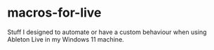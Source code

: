 # macros-for-live
Stuff I designed to automate or have a custom behaviour when using Ableton Live in my Windows 11 machine.
